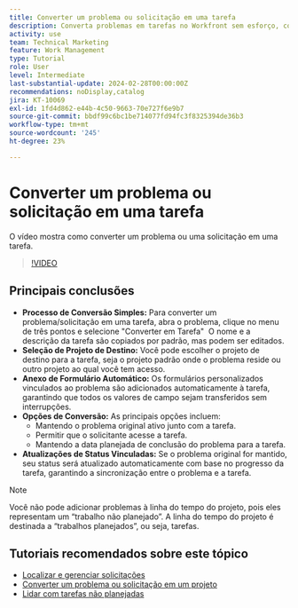 ```yaml
---
title: Converter um problema ou solicitação em uma tarefa
description: Converta problemas em tarefas no Workfront sem esforço, com nomes editáveis, anexo de formulário personalizado simples, seleção de projeto flexível, opções de conversão e atualizações de status sincronizadas para fluxos de trabalho simplificados.
activity: use
team: Technical Marketing
feature: Work Management
type: Tutorial
role: User
level: Intermediate
last-substantial-update: 2024-02-28T00:00:00Z
recommendations: noDisplay,catalog
jira: KT-10069
exl-id: 1fd4d862-e44b-4c50-9663-70e727f6e9b7
source-git-commit: bbdf99c6bc1be714077fd94fc3f8325394de36b3
workflow-type: tm+mt
source-wordcount: '245'
ht-degree: 23%

---
```


# Converter um problema ou solicitação em uma tarefa

O vídeo mostra como converter um problema ou uma solicitação em uma tarefa.

>[!VIDEO](https://video.tv.adobe.com/v/3445435/?quality=12&learn=on&enablevpops=1&captions=por_br)

## Principais conclusões

* **Processo de Conversão Simples:** Para converter um problema/solicitação em uma tarefa, abra o problema, clique no menu de três pontos e selecione &quot;Converter em Tarefa&quot; &#x200B; O nome e a descrição da tarefa são copiados por padrão, mas podem ser editados. &#x200B;
* **Seleção de Projeto de Destino:** Você pode escolher o projeto de destino para a tarefa, seja o projeto padrão onde o problema reside ou outro projeto ao qual você tem acesso. &#x200B;
* **Anexo de Formulário Automático:** Os formulários personalizados vinculados ao problema são adicionados automaticamente à tarefa, garantindo que todos os valores de campo sejam transferidos sem interrupções. &#x200B;
* **Opções de Conversão:** As principais opções incluem:
   * Mantendo o problema original ativo junto com a tarefa. &#x200B;
   * Permitir que o solicitante acesse a tarefa. &#x200B;
   * Mantendo a data planejada de conclusão do problema para a tarefa. &#x200B;
* **Atualizações de Status Vinculadas:** Se o problema original for mantido, seu status será atualizado automaticamente com base no progresso da tarefa, garantindo a sincronização entre o problema e a tarefa. &#x200B;


>[!NOTE]
>
>Você não pode adicionar problemas à linha do tempo do projeto, pois eles representam um “trabalho não planejado”. A linha do tempo do projeto é destinada a “trabalhos planejados”, ou seja, tarefas.

## Tutoriais recomendados sobre este tópico

* [Localizar e gerenciar solicitações](/help/manage-work/issues-requests/find-requests.md)
* [Converter um problema ou solicitação em um projeto](/help/manage-work/issues-requests/create-a-project-from-a-request.md)
* [Lidar com tarefas não planejadas](/help/manage-work/issues-requests/handle-unplanned-work.md)

